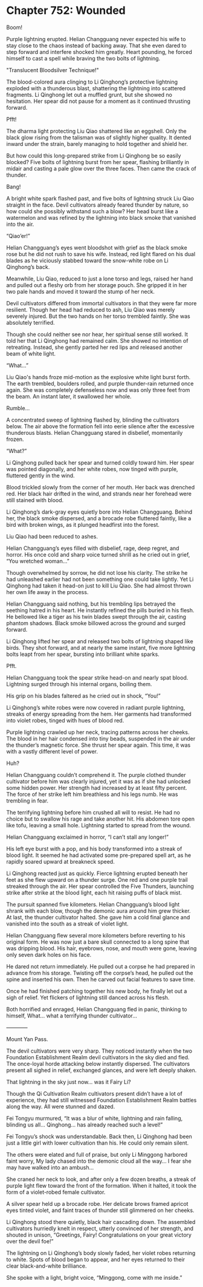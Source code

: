# Chapter 752: Wounded

Boom!

Purple lightning erupted. Helian Changguang never expected his wife to stay close to the chaos instead of backing away. That she even dared to step forward and interfere shocked him greatly. Heart pounding, he forced himself to cast a spell while braving the two bolts of lightning.

"Translucent Bloodsilver Technique!"

The blood-colored aura clinging to Li Qinghong’s protective lightning exploded with a thunderous blast, shattering the lightning into scattered fragments. Li Qinghong let out a muffled grunt, but she showed no hesitation. Her spear did not pause for a moment as it continued thrusting forward.

Pfft!

The dharma light protecting Liu Qiao shattered like an eggshell. Only the black glow rising from the talisman was of slightly higher quality. It dented inward under the strain, barely managing to hold together and shield her.

But how could this long-prepared strike from Li Qinghong be so easily blocked? Five bolts of lightning burst from her spear, flashing brilliantly in midair and casting a pale glow over the three faces. Then came the crack of thunder.

Bang!

A bright white spark flashed past, and five bolts of lightning struck Liu Qiao straight in the face. Devil cultivators already feared thunder by nature, so how could she possibly withstand such a blow? Her head burst like a watermelon and was refined by the lightning into black smoke that vanished into the air.

“Qiao’er!”

Helian Changguang’s eyes went bloodshot with grief as the black smoke rose but he did not rush to save his wife. Instead, red light flared on his dual blades as he viciously stabbed toward the snow-white robe on Li Qinghong’s back.

Meanwhile, Liu Qiao, reduced to just a lone torso and legs, raised her hand and pulled out a fleshy orb from her storage pouch. She gripped it in her two pale hands and moved it toward the stump of her neck.

Devil cultivators differed from immortal cultivators in that they were far more resilient. Though her head had reduced to ash, Liu Qiao was merely severely injured. But the two hands on her torso trembled faintly. She was absolutely terrified.

Though she could neither see nor hear, her spiritual sense still worked. It told her that Li Qinghong had remained calm. She showed no intention of retreating. Instead, she gently parted her red lips and released another beam of white light.

“What...”

Liu Qiao's hands froze mid-motion as the explosive white light burst forth. The earth trembled, boulders rolled, and purple thunder-rain returned once again. She was completely defenseless now and was only three feet from the beam. An instant later, it swallowed her whole.

Rumble...

A concentrated sweep of lightning flashed by, blinding the cultivators below. The air above the formation fell into eerie silence after the excessive thunderous blasts. Helian Changguang stared in disbelief, momentarily frozen.

“What?”

Li Qinghong pulled back her spear and turned coldly toward him. Her spear was pointed diagonally, and her white robes, now tinged with purple, fluttered gently in the wind.

Blood trickled slowly from the corner of her mouth. Her back was drenched red. Her black hair drifted in the wind, and strands near her forehead were still stained with blood.

Li Qinghong’s dark-gray eyes quietly bore into Helian Changguang. Behind her, the black smoke dispersed, and a brocade robe fluttered faintly, like a bird with broken wings, as it plunged headfirst into the forest.

Liu Qiao had been reduced to ashes.

Helian Changguang’s eyes filled with disbelief, rage, deep regret, and horror. His once cold and sharp voice turned shrill as he cried out in grief, “You wretched woman...”

Though overwhelmed by sorrow, he did not lose his clarity. The strike he had unleashed earlier had not been something one could take lightly. Yet Li Qinghong had taken it head-on just to kill Liu Qiao. She had almost thrown her own life away in the process.

Helian Changguang said nothing, but his trembling lips betrayed the seething hatred in his heart. He instantly refined the pills buried in his flesh. He bellowed like a tiger as his twin blades swept through the air, casting phantom shadows. Black smoke billowed across the ground and surged forward.

Li Qinghong lifted her spear and released two bolts of lightning shaped like birds. They shot forward, and at nearly the same instant, five more lightning bolts leapt from her spear, bursting into brilliant white sparks.

Pfft.

Helian Changguang took the spear strike head-on and nearly spat blood. Lightning surged through his internal organs, boiling them.

His grip on his blades faltered as he cried out in shock, “You!”

Li Qinghong’s white robes were now covered in radiant purple lightning, streaks of energy spreading from the hem. Her garments had transformed into violet robes, tinged with hues of blood red.

Purple lightning crawled up her neck, tracing patterns across her cheeks. The blood in her hair condensed into tiny beads, suspended in the air under the thunder’s magnetic force. She thrust her spear again. This time, it was with a vastly different level of power.

Huh?

Helian Changguang couldn’t comprehend it. The purple clothed thunder cultivator before him was clearly injured, yet it was as if she had unlocked some hidden power. Her strength had increased by at least fifty percent. The force of her strike left him breathless and his legs numb. He was trembling in fear.

The terrifying lightning before him crushed all will to resist. He had no choice but to swallow his rage and take another hit. His abdomen tore open like tofu, leaving a small hole. Lightning started to spread from the wound.

Helian Changguang exclaimed in horror, “I can’t stall any longer!”

His left eye burst with a pop, and his body transformed into a streak of blood light. It seemed he had activated some pre-prepared spell art, as he rapidly soared upward at breakneck speed.

Li Qinghong reacted just as quickly. Fierce lightning erupted beneath her feet as she flew upward on a thunder surge. One red and one purple trail streaked through the air. Her spear controlled the Five Thunders, launching strike after strike at the blood light, each hit raising puffs of black mist.

The pursuit spanned five kilometers. Helian Changguang’s blood light shrank with each blow, though the demonic aura around him grew thicker. At last, the thunder cultivator halted. She gave him a cold final glance and vanished into the south as a streak of violet light.

Helian Changguang flew several more kilometers before reverting to his original form. He was now just a bare skull connected to a long spine that was dripping blood. His hair, eyebrows, nose, and mouth were gone, leaving only seven dark holes on his face.

He dared not return immediately. He pulled out a corpse he had prepared in advance from his storage. Twisting off the corpse’s head, he pulled out the spine and inserted his own. Then he carved out facial features to save time.

Once he had finished patching together his new body, he finally let out a sigh of relief. Yet flickers of lightning still danced across his flesh.

Both horrified and enraged, Helian Changguang fled in panic, thinking to himself, What... what a terrifying thunder cultivator...

————

Mount Yan Pass.

The devil cultivators were very sharp. They noticed instantly when the two Foundation Establishment Realm devil cultivators in the sky died and fled. The once-loyal horde attacking below instantly dispersed. The cultivators present all sighed in relief, exchanged glances, and were left deeply shaken.

That lightning in the sky just now... was it Fairy Li?

Though the Qi Cultivation Realm cultivators present didn’t have a lot of experience, they had still witnessed Foundation Establishment Realm battles along the way. All were stunned and dazed.

Fei Tongyu murmured, “It was a blur of white, lightning and rain falling, blinding us all... Qinghong... has already reached such a level!”

Fei Tongyu’s shock was understandable. Back then, Li Qinghong had been just a little girl with lower cultivation than his. He could only remain silent.

The others were elated and full of praise, but only Li Minggong harbored faint worry, My lady chased into the demonic cloud all the way... I fear she may have walked into an ambush...

She craned her neck to look, and after only a few dozen breaths, a streak of purple light flew toward the front of the formation. When it halted, it took the form of a violet-robed female cultivator.

A silver spear held up a brocade robe. Her delicate brows framed apricot eyes tinted violet, and faint traces of thunder still glimmered on her cheeks.

Li Qinghong stood there quietly, black hair cascading down. The assembled cultivators hurriedly knelt in respect, utterly convinced of her strength, and shouted in unison, “Greetings, Fairy! Congratulations on your great victory over the devil foe!”

The lightning on Li Qinghong’s body slowly faded, her violet robes returning to white. Spots of blood began to appear, and her eyes returned to their clear black-and-white brilliance.

She spoke with a light, bright voice, “Minggong, come with me inside.”
